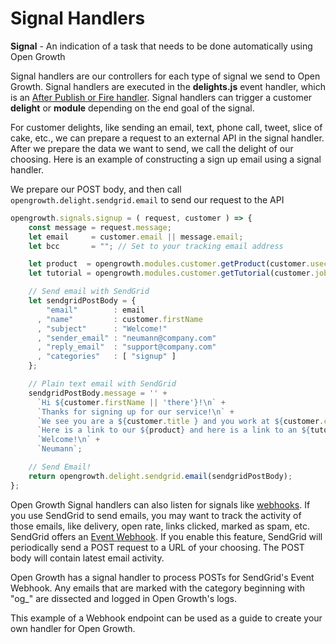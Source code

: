 # Signal Handlers

**Signal** - An indication of a task that needs to be done automatically using Open Growth

Signal handlers are our controllers for each type of signal we send to Open Growth. Signal handlers are executed in the **delights.js** event handler, which is an [After Publish or Fire handler](https://www.pubnub.com/docs/blocks/event-handler-types#async-et-after-pub-fire). Signal handlers can trigger a customer **delight** or **module** depending on the end goal of the signal.

For customer delights, like sending an email, text, phone call, tweet, slice of cake, etc., we can prepare a request to an external API in the signal handler. After we prepare the data we want to send, we call the delight of our choosing. Here is an example of constructing a sign up email using a signal handler.

We prepare our POST body, and then call `opengrowth.delight.sendgrid.email` to send our request to the API

```javascript
opengrowth.signals.signup = ( request, customer ) => {
    const message = request.message;
    let email     = customer.email || message.email;
    let bcc       = ""; // Set to your tracking email address

    let product  = opengrowth.modules.customer.getProduct(customer.usecase);
    let tutorial = opengrowth.modules.customer.getTutorial(customer.jobTitle);

    // Send email with SendGrid
    let sendgridPostBody = {
        "email"        : email
      , "name"         : customer.firstName
      , "subject"      : "Welcome!"
      , "sender_email" : "neumann@company.com"
      , "reply_email"  : "support@company.com"
      , "categories"   : [ "signup" ]
    };

    // Plain text email with SendGrid
    sendgridPostBody.message = '' +
      `Hi ${customer.firstName || 'there'}!\n` +
      `Thanks for signing up for our service!\n` +
      `We see you are a ${customer.title } and you work at ${customer.company}.\n` +
      `Here is a link to our ${product} and here is a link to an ${tutorial}.\n` +
      `Welcome!\n` +
      `Neumann`;

    // Send Email!
    return opengrowth.delight.sendgrid.email(sendgridPostBody);
};

```

Open Growth Signal handlers can also listen for signals like [webhooks](https://en.wikipedia.org/wiki/Webhook). If you use SendGrid to send emails, you may want to track the activity of those emails, like delivery, open rate, links clicked, marked as spam, etc. SendGrid offers an [Event Webhook](https://sendgrid.com/docs/API_Reference/Webhooks/event.html). If you enable this feature, SendGrid will periodically send a POST request to a URL of your choosing. The POST body will contain latest email activity.

Open Growth has a signal handler to process POSTs for SendGrid's Event Webhook. Any emails that are marked with the category beginning with "og_" are dissected and logged in Open Growth's logs.

This example of a Webhook endpoint can be used as a guide to create your own handler for Open Growth.